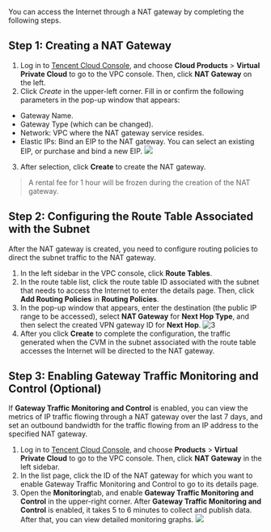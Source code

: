 You can access the Internet through a NAT gateway by completing the following steps.
## Step 1: Creating a NAT Gateway
1. Log in to [Tencent Cloud Console](https://console.cloud.tencent.com/), and choose **Cloud Products** > **Virtual Private Cloud** to go to the VPC console. Then, click **NAT Gateway** on the left.
2. Click *Create* in the upper-left corner.
Fill in or confirm the following parameters in the pop-up window that appears:
 - Gateway Name.
 - Gateway Type (which can be changed).
 - Network: VPC where the NAT gateway service resides.
 - Elastic IPs: Bind an EIP to the NAT gateway. You can select an existing EIP, or purchase and bind a new EIP.
  ![](https://main.qcloudimg.com/raw/6ccdfa495f976947f079e32a57223448.png)
3. After selection, click **Create** to create the NAT gateway.

>A rental fee for 1 hour will be frozen during the creation of the NAT gateway.

## Step 2: Configuring the Route Table Associated with the Subnet
After the NAT gateway is created, you need to configure routing policies to direct the subnet traffic to the NAT gateway.
1. In the left sidebar in the VPC console, click **Route Tables**.
2. In the route table list, click the route table ID associated with the subnet that needs to access the Internet to enter the details page. Then, click **Add Routing Policies** in **Routing Policies**.
3. In the pop-up window that appears, enter the destination (the public IP range to be accessed), select **NAT Gateway** for **Next Hop Type**, and then select the created VPN gateway ID for **Next Hop**.
 ![3](https://main.qcloudimg.com/raw/c5a27147477000a932b4060c1a12cba3.png)
4. After you click **Create** to complete the configuration, the traffic generated when the CVM in the subnet associated with the route table accesses the Internet will be directed to the NAT gateway.

## Step 3: Enabling Gateway Traffic Monitoring and Control (Optional)
If **Gateway Traffic Monitoring and Control** is enabled, you can view the metrics of IP traffic flowing through a NAT gateway over the last 7 days, and set an outbound bandwidth for the traffic flowing from an IP address to the specified NAT gateway.
1. Log in to [Tencent Cloud Console](https://console.cloud.tencent.com/), and choose **Products** > **Virtual Private Cloud** to go to the VPC console. Then, click **NAT Gateway** in the left sidebar.
2. In the list page, click the ID of the NAT gateway for which you want to enable Gateway Traffic Monitoring and Control to go to its details page.
3. Open the **Monitoring**tab, and enable **Gateway Traffic Monitoring and Control** in the upper-right corner.
After **Gateway Traffic Monitoring and Control** is enabled, it takes 5 to 6 minutes to collect and publish data. After that, you can view detailed monitoring graphs.
 ![](https://main.qcloudimg.com/raw/303636f1463bcfbd9fcf376f3da19739.png)

